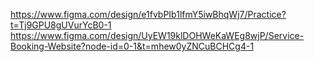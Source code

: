 https://www.figma.com/design/e1fvbPIb1lfmY5iwBhqWj7/Practice?t=Tj9GPU8gUVurYcB0-1
https://www.figma.com/design/UyEW19klDOHWeKaWEg8wjP/Service-Booking-Website?node-id=0-1&t=mhew0yZNCuBCHCg4-1
